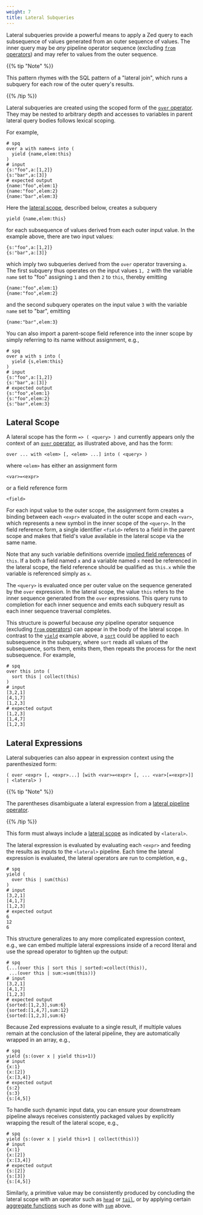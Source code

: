 ```yaml
---
weight: 7
title: Lateral Subqueries
---
```


Lateral subqueries provide a powerful means to apply a Zed query
to each subsequence of values generated from an outer sequence of values.
The inner query may be _any_ pipeline operator sequence (excluding
[`from` operators](operators/from.md)) and may refer to values from
the outer sequence.

{{% tip "Note" %}}

This pattern rhymes with the SQL pattern of a "lateral
join", which runs a subquery for each row of the outer query's results.

{{% /tip %}}

Lateral subqueries are created using the scoped form of the
[`over` operator](operators/over.md). They may be nested to arbitrary depth
and accesses to variables in parent lateral query bodies follows lexical
scoping.

For example,
```mdtest-spq
# spq
over a with name=s into (
  yield {name,elem:this}
)
# input
{s:"foo",a:[1,2]}
{s:"bar",a:[3]}
# expected output
{name:"foo",elem:1}
{name:"foo",elem:2}
{name:"bar",elem:3}
```

Here the [lateral scope](#lateral-scope), described below, creates a subquery
```
yield {name,elem:this}
```
for each subsequence of values derived from each outer input value.
In the example above, there are two input values:
```
{s:"foo",a:[1,2]}
{s:"bar",a:[3]}
```
which imply two subqueries derived from the `over` operator traversing `a`.
The first subquery thus operates on the input values `1, 2` with the variable
`name` set to "foo" assigning `1` and then `2` to `this`, thereby emitting
```
{name:"foo",elem:1}
{name:"foo",elem:2}
```
and the second subquery operates on the input value `3` with the variable
`name` set to "bar", emitting
```
{name:"bar",elem:3}
```

You can also import a parent-scope field reference into the inner scope by
simply referring to its name without assignment, e.g.,
```mdtest-spq
# spq
over a with s into (
  yield {s,elem:this}
)
# input
{s:"foo",a:[1,2]}
{s:"bar",a:[3]}
# expected output
{s:"foo",elem:1}
{s:"foo",elem:2}
{s:"bar",elem:3}
```

## Lateral Scope

A lateral scope has the form `=> ( <query> )` and currently appears
only the context of an [`over` operator](operators/over.md),
as illustrated above, and has the form:
```
over ... with <elem> [, <elem> ...] into ( <query> )
```
where `<elem>` has either an assignment form
```
<var>=<expr>
```
or a field reference form
```
<field>
```
For each input value to the outer scope, the assignment form creates a binding
between each `<expr>` evaluated in the outer scope and each `<var>`, which
represents a new symbol in the inner scope of the `<query>`.
In the field reference form, a single identifier `<field>` refers to a field
in the parent scope and makes that field's value available in the lateral scope
via the same name.

Note that any such variable definitions override [implied field references](pipeline-model.md#implied-field-references) of
`this`. If a both a field named `x` and a variable named `x` need be
referenced in the lateral scope, the field reference should be qualified as
`this.x` while the variable is referenced simply as `x`.

The `<query>` is evaluated once per outer value
on the sequence generated by the `over` expression.  In the lateral scope,
the value `this` refers to the inner sequence generated from the `over` expressions.
This query runs to completion for each inner sequence and emits
each subquery result as each inner sequence traversal completes.

This structure is powerful because _any_ pipeline operator sequence (excluding
[`from` operators](operators/from.md)) can appear in the body of
the lateral scope.  In contrast to the [`yield`](operators/yield.md) example above, a [`sort`](operators/sort.md) could be
applied to each subsequence in the subquery, where `sort`
reads all values of the subsequence, sorts them, emits them, then
repeats the process for the next subsequence.  For example,
```mdtest-spq
# spq
over this into (
  sort this | collect(this)
)
# input
[3,2,1]
[4,1,7]
[1,2,3]
# expected output
[1,2,3]
[1,4,7]
[1,2,3]
```

## Lateral Expressions

Lateral subqueries can also appear in expression context using the
parenthesized form:
```
( over <expr> [, <expr>...] [with <var>=<expr> [, ... <var>[=<expr>]] | <lateral> )
```

{{% tip "Note" %}}

The parentheses disambiguate a lateral expression from a [lateral pipeline operator](operators/over.md).

{{% /tip %}}

This form must always include a [lateral scope](#lateral-scope) as indicated by `<lateral>`.

The lateral expression is evaluated by evaluating each `<expr>` and feeding
the results as inputs to the `<lateral>` pipeline.  Each time the
lateral expression is evaluated, the lateral operators are run to completion,
e.g.,
```mdtest-spq
# spq
yield (
  over this | sum(this)
)
# input
[3,2,1]
[4,1,7]
[1,2,3]
# expected output
6
12
6
```

This structure generalizes to any more complicated expression context,
e.g., we can embed multiple lateral expressions inside of a record literal
and use the spread operator to tighten up the output:
```mdtest-spq
# spq
{...(over this | sort this | sorted:=collect(this)),
 ...(over this | sum:=sum(this))}
# input
[3,2,1]
[4,1,7]
[1,2,3]
# expected output
{sorted:[1,2,3],sum:6}
{sorted:[1,4,7],sum:12}
{sorted:[1,2,3],sum:6}
```

Because Zed expressions evaluate to a single result, if multiple values remain
at the conclusion of the lateral pipeline, they are automatically wrapped in
an array, e.g.,
```mdtest-spq
# spq
yield {s:(over x | yield this+1)}
# input
{x:1}
{x:[2]}
{x:[3,4]}
# expected output
{s:2}
{s:3}
{s:[4,5]}
```

To handle such dynamic input data, you can ensure your downstream pipeline
always receives consistently packaged values by explicitly wrapping the result
of the lateral scope, e.g.,
```mdtest-spq
# spq
yield {s:(over x | yield this+1 | collect(this))}
# input
{x:1}
{x:[2]}
{x:[3,4]}
# expected output
{s:[2]}
{s:[3]}
{s:[4,5]}
```

Similarly, a primitive value may be consistently produced by concluding the
lateral scope with an operator such as [`head`](operators/head.md) or
[`tail`](operators/tail.md), or by applying certain [aggregate functions](aggregates/_index.md)
such as done with [`sum`](aggregates/sum.md) above.
